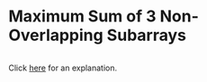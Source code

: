 # Maximum Sum of 3 Non-Overlapping Subarrays 

~~~java

~~~

Click [here](Explanation.md) for an explanation.

